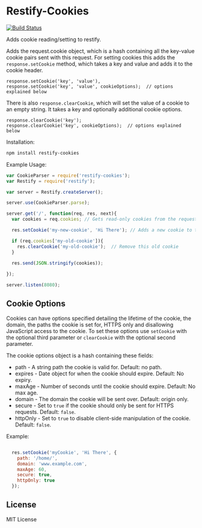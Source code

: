 Restify-Cookies
===============

[![Build Status](https://travis-ci.org/nathschmidt/restify-cookies.svg?branch=master)](https://travis-ci.org/nathschmidt/restify-cookies)

Adds cookie reading/setting to restify.

Adds the request.cookie object, which is a hash containing all the key-value cookie pairs sent with this request.  For setting cookies this adds the `response.setCookie` method, which takes a key and value and adds it to the cookie header.

```
response.setCookie('key', 'value'),
response.setCookie('key', 'value', cookieOptions);  // options explained below
```

There is also `response.clearCookie`, which will set the value of a cookie to an empty string.  It takes a key and optionally additional cookie options.

```
response.clearCookie('key');
response.clearCookie('key', cookieOptions);  // options explained below
```

Installation:

```bash
npm install restify-cookies
```

Example Usage:

```javascript
var CookieParser = require('restify-cookies');
var Restify = require('restify');

var server = Restify.createServer();

server.use(CookieParser.parse);

server.get('/', function(req, res, next){
  var cookies = req.cookies; // Gets read-only cookies from the request

  res.setCookie('my-new-cookie', 'Hi There'); // Adds a new cookie to the response

  if (req.cookies['my-old-cookie']){
    res.clearCookie('my-old-cookie');  // Remove this old cookie
  }
  
  res.send(JSON.stringify(cookies));

});

server.listen(8080);
```

Cookie Options
--------------

Cookies can have options specified detailing the lifetime of the cookie, the domain, the paths the cookie is set for, HTTPS only and disallowing JavaScript access to the cookie. To set these options use `setCookie` with the optional third parameter or `clearCookie` with the optional second parameter.

The cookie options object is a hash containing these fields:

  - path      - A string path the cookie is valid for. Default: no path.
  - expires   - Date object for when the cookie should expire. Default: No expiry.
  - maxAge    - Number of seconds until the cookie should expire. Default: No max age.
  - domain    - The domain the cookie will be sent over. Default: origin only.
  - secure    - Set to `true` if the cookie should only be sent for HTTPS requests. Default: `false`.
  - httpOnly  - Set to `true` to disable client-side manipulation of the cookie. Default: `false`.

Example:
```javascript

  res.setCookie('myCookie', 'Hi There', {
    path: '/home/',
    domain: 'www.example.com',
    maxAge: 60,
    secure: true,
    httpOnly: true
  });

```

License
-------

MIT License
